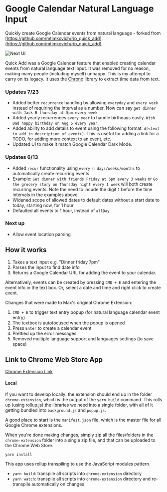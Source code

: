 # Google Calendar Natural Language Input

Quickly create Google Calendar events from natural language - forked from [https://github.com/mtimkovich/rip_quick_add](https://github.com/mtimkovich/rip_quick_add)

![Next UI](https://github.com/user-attachments/assets/ab1752b5-48a4-44dd-9da6-8e831d6b3520)

Quick Add was a Google Calendar feature that enabled creating calendar events from natural language text input. It was removed for no reason, making many people (including myself) unhappy. This is my attempt to carry on its legacy. It uses the [Chrono](https://github.com/wanasit/chrono) library to extract time data from text.

### Updates 7/23
* Added better `recurrence` handling by allowing `everyday` and `every week` instead of requiring the interval as a number. Now can say `get dinner with Jack B thursday at 5pm every week`
* Added yearly recurrences `every year` to handle birthdays easily. `Wish Dad happy birthday on Aug 5 every year`.
* Added ability to add details to event using the following format: `d(<text to add in description of event>)`. This is useful for adding a link for a TODO, for adding more context to an event, etc.
* Updated UI to make it match Google Calendar Dark Mode.

### Updates 6/13
* Added `recur` functionality using `every n days/weeks/months` to automatically create recurring events
* Example: `Get dinner with friends Friday at 5pm every 3 weeks` or `Go the grocery story on Thursday night every 1 week` will both create recurring events. Note the need to incude the digit `1` before the time intervals in the examples above.
* Widened scope of allowed dates to default dates without a start date to today, starting now, for 1 hour
* Defaulted all events to 1 hour, instead of `allDay`

### Next up
* Allow event location parsing

## How it works

1. Takes a text input e.g. "Dinner friday 7pm"
2. Parses the input to find date info
3. Returns a Google Calendar URL for adding the event to your calendar.

Alternatively, events can be created by pressing `CMD + E` and entering the event info in the text box. Or, select a date and time and right click to create event.

Changes that were made to Max's original Chrome Extension:
1. `CMD + E` to trigger text entry popup (for natural language calendar event entry)
2. The textbox is autofocused when the popup is opened
3. Press `Enter` to create a calendar event
4. Prettied up the error messages
5. Removed multiple language support and languages settings (to save space)

## Link to Chrome Web Store App
[Chrome Extension Link](https://chromewebstore.google.com/detail/google-calendar-natural-l/dpefadnnccbgjhgnnjilfgefcoallmji)

#### Local
If you want to develop locally: the extension should end up in the folder `chrome-extension`, which is the output of the `yarn build` command. This rolls up (using rollup.js) the libraries we need into a single folder, with all of it getting bundled into `background.js` and `popup.js`. 

A good place to start is the `manifest.json` file, which is the master file for all Google Chrome extensions. 

When you're done making changes, simply zip all the files/folders in the `chrome-extension` folder into a single zip file, and that can be uploaded to the Chrome Web Store.

```
yarn install
```

This app uses rollup transpiling to use the JavaScript modules pattern.
* `yarn build`: transpile all scripts into `chrome-extension` directory
* `yarn watch`: transpile all scripts into `chrome-extension` directory and re-transpile automatically on changes
